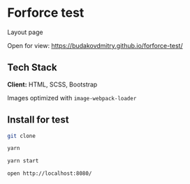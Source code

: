 # Forforce test

Layout page


Open for view: https://budakovdmitry.github.io/forforce-test/


## Tech Stack

**Client:** HTML, SCSS, Bootstrap


Images optimized with `image-webpack-loader`
## Install for test

```bash
git clone
```

```bash
yarn
```

```bash
yarn start
```

```bash
open http://localhost:8080/
```